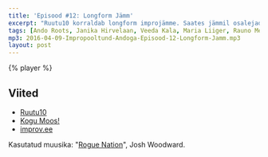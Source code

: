 ```yaml
---
title: 'Episood #12: Longform Jämm'
excerpt: "Ruutu10 korraldab longform improjämme. Saates jämmil osalejad."
tags: [Ando Roots, Janika Hirvelaan, Veeda Kala, Maria Liiger, Rauno Meronen]
mp3: 2016-04-09-Impropooltund-Andoga-Episood-12-Longform-Jamm.mp3
layout: post
---
```


{% player %}

## Viited

- [Ruutu10](http://ruutu10.ee)
- [Kogu Moos!](http://improv.ee/trupid/kogu-moos)
- [improv.ee](http://improv.ee)

Kasutatud muusika: "[Rogue Nation](http://www.joshwoodward.com/song/RogueNation)", Josh Woodward.